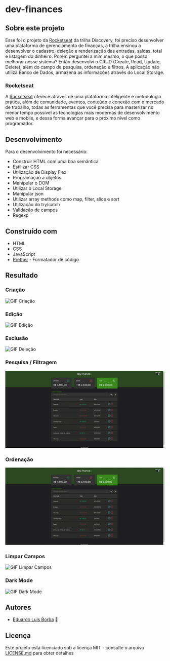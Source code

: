 # dev-finances

## Sobre este projeto
Esse foi o projeto da [Rocketseat](https://rocketseat.com.br) da trilha Discovery, foi preciso desenvolver uma plataforma de gerenciamento de finanças, a trilha ensinou a desenvolver o cadastro, deleção e renderização das entradas, saídas, total e listagem do dinheiro. Porém perguntei a mim mesmo, o que posso melhorar nesse sistema? Então desenvolvi o CRUD (Create, Read, Update, Delete), além do campo de pesquisa, ordenação e filtros. A aplicação não utiliza Banco de Dados, armazena as informações através do Local Storage.

### Rocketseat
A [Rocketseat](https://rocketseat.com.br) oferece através de uma plataforma inteligente e metodologia prática, além de comunidade, eventos, conteúdo e conexão com o mercado de trabalho, todas as ferramentas que você precisa para masterizar no menor tempo possível as tecnologias mais modernas de desenvolvimento web e mobile, e dessa forma avançar para o próximo nível como programador.

## Desenvolvimento

Para o desenvolvimento foi necessário:
* Construir HTML com uma boa semântica
* Estilizar CSS
* Utilização de Display Flex
* Programação a objetos
* Manipular o DOM
* Utilizar o Local Storage
* Manipular json
* Utilizar array methods como map, filter, slice e sort
* Utilização do try/catch
* Validação de campos
* Regexp


## Construído com

* HTML
* CSS
* JavaScript
* [Prettier](https://prettier.io/) - Formatador de código

## Resultado

### Criação
![GIF Criação](https://github.com/DuhBorba/dev-finances/blob/main/create.gif)

### Edição
![GIF Edição](https://github.com/DuhBorba/dev-finances/blob/main/edit.gif)

### Exclusão
![GIF Deleção](https://github.com/DuhBorba/dev-finances/blob/main/delete.gif)

### Pesquisa / Filtragem
![GIF Filtragem](https://github.com/DuhBorba/dev-finances/blob/main/filter.gif)

### Ordenação
![GIF Ordenação](https://github.com/DuhBorba/dev-finances/blob/main/order.gif)

### Limpar Campos
![GIF Limpar Campos](https://github.com/DuhBorba/dev-finances/blob/main/clear.gif)

### Dark Mode
![GIF Dark Mode](https://github.com/DuhBorba/dev-finances/blob/main/dark-mode.gif)

## Autores

* [Eduardo Luis Borba](https://github.com/DuhBorba) :rocket:

## Licença

Este projeto está licenciado sob a licença MIT - consulte o arquivo [LICENSE.md](LICENSE.md) para obter detalhes
